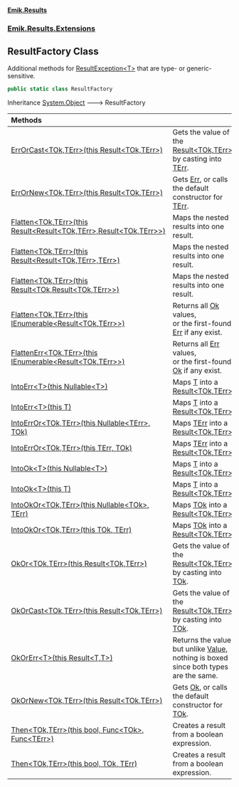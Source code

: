 #### [Emik.Results](index.md 'index')
### [Emik.Results.Extensions](Emik.Results.Extensions.md 'Emik.Results.Extensions')

## ResultFactory Class

Additional methods for [ResultException&lt;T&gt;](ResultException{T}.md 'Emik.Results.ResultException<T>') that are type- or generic-sensitive.

```csharp
public static class ResultFactory
```

Inheritance [System.Object](https://docs.microsoft.com/en-us/dotnet/api/System.Object 'System.Object') &#129106; ResultFactory

| Methods | |
| :--- | :--- |
| [ErrOrCast&lt;TOk,TErr&gt;(this Result&lt;TOk,TErr&gt;)](ResultFactory.ErrOrCast{TOk,TErr}(Result{TOk,TErr}).md 'Emik.Results.Extensions.ResultFactory.ErrOrCast<TOk,TErr>(this Emik.Results.Result<TOk,TErr>)') | Gets the value of the [Result&lt;TOk,TErr&gt;](Result{TOk,TErr}.md 'Emik.Results.Result<TOk,TErr>') by casting into [TErr](ResultFactory.ErrOrCast{TOk,TErr}(Result{TOk,TErr}).md#Emik.Results.Extensions.ResultFactory.ErrOrCast_TOk,TErr_(thisEmik.Results.Result_TOk,TErr_).TErr 'Emik.Results.Extensions.ResultFactory.ErrOrCast<TOk,TErr>(this Emik.Results.Result<TOk,TErr>).TErr'). |
| [ErrOrNew&lt;TOk,TErr&gt;(this Result&lt;TOk,TErr&gt;)](ResultFactory.ErrOrNew{TOk,TErr}(Result{TOk,TErr}).md 'Emik.Results.Extensions.ResultFactory.ErrOrNew<TOk,TErr>(this Emik.Results.Result<TOk,TErr>)') | Gets [Err](Result{TOk,TErr}.Err.md 'Emik.Results.Result<TOk,TErr>.Err'), or calls the default constructor for [TErr](ResultFactory.ErrOrNew{TOk,TErr}(Result{TOk,TErr}).md#Emik.Results.Extensions.ResultFactory.ErrOrNew_TOk,TErr_(thisEmik.Results.Result_TOk,TErr_).TErr 'Emik.Results.Extensions.ResultFactory.ErrOrNew<TOk,TErr>(this Emik.Results.Result<TOk,TErr>).TErr'). |
| [Flatten&lt;TOk,TErr&gt;(this Result&lt;Result&lt;TOk,TErr&gt;,Result&lt;TOk,TErr&gt;&gt;)](ResultFactory.Flatten{TOk,TErr}(Result{Result,Result}).md 'Emik.Results.Extensions.ResultFactory.Flatten<TOk,TErr>(this Emik.Results.Result<Emik.Results.Result<TOk,TErr>,Emik.Results.Result<TOk,TErr>>)') | Maps the nested results into one result. |
| [Flatten&lt;TOk,TErr&gt;(this Result&lt;Result&lt;TOk,TErr&gt;,TErr&gt;)](ResultFactory.Flatten{TOk,TErr}(Result{Result,TErr}).md 'Emik.Results.Extensions.ResultFactory.Flatten<TOk,TErr>(this Emik.Results.Result<Emik.Results.Result<TOk,TErr>,TErr>)') | Maps the nested results into one result. |
| [Flatten&lt;TOk,TErr&gt;(this Result&lt;TOk,Result&lt;TOk,TErr&gt;&gt;)](ResultFactory.Flatten{TOk,TErr}(Result{TOk,Result}).md 'Emik.Results.Extensions.ResultFactory.Flatten<TOk,TErr>(this Emik.Results.Result<TOk,Emik.Results.Result<TOk,TErr>>)') | Maps the nested results into one result. |
| [Flatten&lt;TOk,TErr&gt;(this IEnumerable&lt;Result&lt;TOk,TErr&gt;&gt;)](ResultFactory.Flatten{TOk,TErr}(IEnumerable{Result}).md 'Emik.Results.Extensions.ResultFactory.Flatten<TOk,TErr>(this System.Collections.Generic.IEnumerable<Emik.Results.Result<TOk,TErr>>)') | Returns all [Ok](Result{TOk,TErr}.Ok.md 'Emik.Results.Result<TOk,TErr>.Ok') values,<br/>or the first-found [Err](Result{TOk,TErr}.Err.md 'Emik.Results.Result<TOk,TErr>.Err') if any exist. |
| [FlattenErr&lt;TOk,TErr&gt;(this IEnumerable&lt;Result&lt;TOk,TErr&gt;&gt;)](ResultFactory.FlattenErr{TOk,TErr}(IEnumerable{Result}).md 'Emik.Results.Extensions.ResultFactory.FlattenErr<TOk,TErr>(this System.Collections.Generic.IEnumerable<Emik.Results.Result<TOk,TErr>>)') | Returns all [Err](Result{TOk,TErr}.Err.md 'Emik.Results.Result<TOk,TErr>.Err') values,<br/>or the first-found [Ok](Result{TOk,TErr}.Ok.md 'Emik.Results.Result<TOk,TErr>.Ok') if any exist. |
| [IntoErr&lt;T&gt;(this Nullable&lt;T&gt;)](ResultFactory.IntoErr{T}(Nullable{T}).md 'Emik.Results.Extensions.ResultFactory.IntoErr<T>(this System.Nullable<T>)') | Maps [T](ResultFactory.IntoErr{T}(Nullable{T}).md#Emik.Results.Extensions.ResultFactory.IntoErr_T_(thisSystem.Nullable_T_).T 'Emik.Results.Extensions.ResultFactory.IntoErr<T>(this System.Nullable<T>).T') into a [Result&lt;TOk,TErr&gt;](Result{TOk,TErr}.md 'Emik.Results.Result<TOk,TErr>'). |
| [IntoErr&lt;T&gt;(this T)](ResultFactory.IntoErr{T}(T).md 'Emik.Results.Extensions.ResultFactory.IntoErr<T>(this T)') | Maps [T](ResultFactory.IntoErr{T}(T).md#Emik.Results.Extensions.ResultFactory.IntoErr_T_(thisT).T 'Emik.Results.Extensions.ResultFactory.IntoErr<T>(this T).T') into a [Result&lt;TOk,TErr&gt;](Result{TOk,TErr}.md 'Emik.Results.Result<TOk,TErr>'). |
| [IntoErrOr&lt;TOk,TErr&gt;(this Nullable&lt;TErr&gt;, TOk)](ResultFactory.IntoErrOr{TOk,TErr}(Nullable{TErr},TOk).md 'Emik.Results.Extensions.ResultFactory.IntoErrOr<TOk,TErr>(this System.Nullable<TErr>, TOk)') | Maps [TErr](ResultFactory.IntoErrOr{TOk,TErr}(Nullable{TErr},TOk).md#Emik.Results.Extensions.ResultFactory.IntoErrOr_TOk,TErr_(thisSystem.Nullable_TErr_,TOk).TErr 'Emik.Results.Extensions.ResultFactory.IntoErrOr<TOk,TErr>(this System.Nullable<TErr>, TOk).TErr') into a [Result&lt;TOk,TErr&gt;](Result{TOk,TErr}.md 'Emik.Results.Result<TOk,TErr>'). |
| [IntoErrOr&lt;TOk,TErr&gt;(this TErr, TOk)](ResultFactory.IntoErrOr{TOk,TErr}(TErr,TOk).md 'Emik.Results.Extensions.ResultFactory.IntoErrOr<TOk,TErr>(this TErr, TOk)') | Maps [TErr](ResultFactory.IntoErrOr{TOk,TErr}(TErr,TOk).md#Emik.Results.Extensions.ResultFactory.IntoErrOr_TOk,TErr_(thisTErr,TOk).TErr 'Emik.Results.Extensions.ResultFactory.IntoErrOr<TOk,TErr>(this TErr, TOk).TErr') into a [Result&lt;TOk,TErr&gt;](Result{TOk,TErr}.md 'Emik.Results.Result<TOk,TErr>'). |
| [IntoOk&lt;T&gt;(this Nullable&lt;T&gt;)](ResultFactory.IntoOk{T}(Nullable{T}).md 'Emik.Results.Extensions.ResultFactory.IntoOk<T>(this System.Nullable<T>)') | Maps [T](ResultFactory.IntoOk{T}(Nullable{T}).md#Emik.Results.Extensions.ResultFactory.IntoOk_T_(thisSystem.Nullable_T_).T 'Emik.Results.Extensions.ResultFactory.IntoOk<T>(this System.Nullable<T>).T') into a [Result&lt;TOk,TErr&gt;](Result{TOk,TErr}.md 'Emik.Results.Result<TOk,TErr>'). |
| [IntoOk&lt;T&gt;(this T)](ResultFactory.IntoOk{T}(T).md 'Emik.Results.Extensions.ResultFactory.IntoOk<T>(this T)') | Maps [T](ResultFactory.IntoOk{T}(T).md#Emik.Results.Extensions.ResultFactory.IntoOk_T_(thisT).T 'Emik.Results.Extensions.ResultFactory.IntoOk<T>(this T).T') into a [Result&lt;TOk,TErr&gt;](Result{TOk,TErr}.md 'Emik.Results.Result<TOk,TErr>'). |
| [IntoOkOr&lt;TOk,TErr&gt;(this Nullable&lt;TOk&gt;, TErr)](ResultFactory.IntoOkOr{TOk,TErr}(Nullable{TOk},TErr).md 'Emik.Results.Extensions.ResultFactory.IntoOkOr<TOk,TErr>(this System.Nullable<TOk>, TErr)') | Maps [TOk](ResultFactory.IntoOkOr{TOk,TErr}(Nullable{TOk},TErr).md#Emik.Results.Extensions.ResultFactory.IntoOkOr_TOk,TErr_(thisSystem.Nullable_TOk_,TErr).TOk 'Emik.Results.Extensions.ResultFactory.IntoOkOr<TOk,TErr>(this System.Nullable<TOk>, TErr).TOk') into a [Result&lt;TOk,TErr&gt;](Result{TOk,TErr}.md 'Emik.Results.Result<TOk,TErr>'). |
| [IntoOkOr&lt;TOk,TErr&gt;(this TOk, TErr)](ResultFactory.IntoOkOr{TOk,TErr}(TOk,TErr).md 'Emik.Results.Extensions.ResultFactory.IntoOkOr<TOk,TErr>(this TOk, TErr)') | Maps [TOk](ResultFactory.IntoOkOr{TOk,TErr}(TOk,TErr).md#Emik.Results.Extensions.ResultFactory.IntoOkOr_TOk,TErr_(thisTOk,TErr).TOk 'Emik.Results.Extensions.ResultFactory.IntoOkOr<TOk,TErr>(this TOk, TErr).TOk') into a [Result&lt;TOk,TErr&gt;](Result{TOk,TErr}.md 'Emik.Results.Result<TOk,TErr>'). |
| [OkOr&lt;TOk,TErr&gt;(this Result&lt;TOk,TErr&gt;)](ResultFactory.OkOr{TOk,TErr}(Result{TOk,TErr}).md 'Emik.Results.Extensions.ResultFactory.OkOr<TOk,TErr>(this Emik.Results.Result<TOk,TErr>)') | Gets the value of the [Result&lt;TOk,TErr&gt;](Result{TOk,TErr}.md 'Emik.Results.Result<TOk,TErr>') by casting into [TOk](ResultFactory.OkOr{TOk,TErr}(Result{TOk,TErr}).md#Emik.Results.Extensions.ResultFactory.OkOr_TOk,TErr_(thisEmik.Results.Result_TOk,TErr_).TOk 'Emik.Results.Extensions.ResultFactory.OkOr<TOk,TErr>(this Emik.Results.Result<TOk,TErr>).TOk'). |
| [OkOrCast&lt;TOk,TErr&gt;(this Result&lt;TOk,TErr&gt;)](ResultFactory.OkOrCast{TOk,TErr}(Result{TOk,TErr}).md 'Emik.Results.Extensions.ResultFactory.OkOrCast<TOk,TErr>(this Emik.Results.Result<TOk,TErr>)') | Gets the value of the [Result&lt;TOk,TErr&gt;](Result{TOk,TErr}.md 'Emik.Results.Result<TOk,TErr>') by casting into [TOk](ResultFactory.OkOrCast{TOk,TErr}(Result{TOk,TErr}).md#Emik.Results.Extensions.ResultFactory.OkOrCast_TOk,TErr_(thisEmik.Results.Result_TOk,TErr_).TOk 'Emik.Results.Extensions.ResultFactory.OkOrCast<TOk,TErr>(this Emik.Results.Result<TOk,TErr>).TOk'). |
| [OkOrErr&lt;T&gt;(this Result&lt;T,T&gt;)](ResultFactory.OkOrErr{T}(Result{T,T}).md 'Emik.Results.Extensions.ResultFactory.OkOrErr<T>(this Emik.Results.Result<T,T>)') | Returns the value, but unlike [Value](Result{TOk,TErr}.Value.md 'Emik.Results.Result<TOk,TErr>.Value'),<br/>nothing is boxed since both types are the same. |
| [OkOrNew&lt;TOk,TErr&gt;(this Result&lt;TOk,TErr&gt;)](ResultFactory.OkOrNew{TOk,TErr}(Result{TOk,TErr}).md 'Emik.Results.Extensions.ResultFactory.OkOrNew<TOk,TErr>(this Emik.Results.Result<TOk,TErr>)') | Gets [Ok](Result{TOk,TErr}.Ok.md 'Emik.Results.Result<TOk,TErr>.Ok'), or calls the default constructor for [TOk](ResultFactory.OkOrNew{TOk,TErr}(Result{TOk,TErr}).md#Emik.Results.Extensions.ResultFactory.OkOrNew_TOk,TErr_(thisEmik.Results.Result_TOk,TErr_).TOk 'Emik.Results.Extensions.ResultFactory.OkOrNew<TOk,TErr>(this Emik.Results.Result<TOk,TErr>).TOk'). |
| [Then&lt;TOk,TErr&gt;(this bool, Func&lt;TOk&gt;, Func&lt;TErr&gt;)](ResultFactory.Then{TOk,TErr}(Boolean,Func{TOk},Func{TErr}).md 'Emik.Results.Extensions.ResultFactory.Then<TOk,TErr>(this bool, System.Func<TOk>, System.Func<TErr>)') | Creates a result from a boolean expression. |
| [Then&lt;TOk,TErr&gt;(this bool, TOk, TErr)](ResultFactory.Then{TOk,TErr}(Boolean,TOk,TErr).md 'Emik.Results.Extensions.ResultFactory.Then<TOk,TErr>(this bool, TOk, TErr)') | Creates a result from a boolean expression. |
